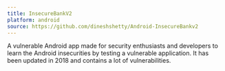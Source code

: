```yaml
---
title: InsecureBankV2
platform: android
source: https://github.com/dineshshetty/Android-InsecureBankv2
---
```


A vulnerable Android app made for security enthusiasts and developers to learn the Android insecurities by testing a vulnerable application. It has been updated in 2018 and contains a lot of vulnerabilities.
